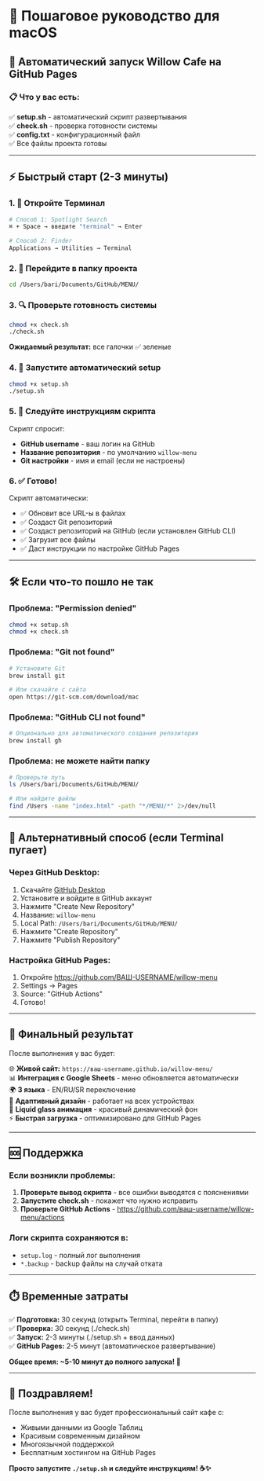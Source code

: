 # 🍎 Пошаговое руководство для macOS

## 🚀 Автоматический запуск Willow Cafe на GitHub Pages

### 📋 Что у вас есть:
✅ **setup.sh** - автоматический скрипт развертывания  
✅ **check.sh** - проверка готовности системы  
✅ **config.txt** - конфигурационный файл  
✅ Все файлы проекта готовы  

---

## ⚡ Быстрый старт (2-3 минуты)

### 1. 📂 Откройте Терминал
```bash
# Способ 1: Spotlight Search
⌘ + Space → введите "terminal" → Enter

# Способ 2: Finder
Applications → Utilities → Terminal
```

### 2. 📁 Перейдите в папку проекта
```bash
cd /Users/bari/Documents/GitHub/MENU/
```

### 3. 🔍 Проверьте готовность системы
```bash
chmod +x check.sh
./check.sh
```
**Ожидаемый результат:** все галочки ✅ зеленые

### 4. 🚀 Запустите автоматический setup
```bash
chmod +x setup.sh
./setup.sh
```

### 5. 📝 Следуйте инструкциям скрипта
Скрипт спросит:
- **GitHub username** - ваш логин на GitHub
- **Название репозитория** - по умолчанию `willow-menu`
- **Git настройки** - имя и email (если не настроены)

### 6. ✅ Готово!
Скрипт автоматически:
- ✅ Обновит все URL-ы в файлах
- ✅ Создаст Git репозиторий
- ✅ Создаст репозиторий на GitHub (если установлен GitHub CLI)
- ✅ Загрузит все файлы
- ✅ Даст инструкции по настройке GitHub Pages

---

## 🛠️ Если что-то пошло не так

### Проблема: "Permission denied"
```bash
chmod +x setup.sh
chmod +x check.sh
```

### Проблема: "Git not found"
```bash
# Установите Git
brew install git

# Или скачайте с сайта
open https://git-scm.com/download/mac
```

### Проблема: "GitHub CLI not found" 
```bash
# Опционально для автоматического создания репозитория
brew install gh
```

### Проблема: не можете найти папку
```bash
# Проверьте путь
ls /Users/bari/Documents/GitHub/MENU/

# Или найдите файлы
find /Users -name "index.html" -path "*/MENU/*" 2>/dev/null
```

---

## 📱 Альтернативный способ (если Terminal пугает)

### Через GitHub Desktop:
1. Скачайте [GitHub Desktop](https://desktop.github.com/)
2. Установите и войдите в GitHub аккаунт
3. Нажмите "Create New Repository"
4. Название: `willow-menu`
5. Local Path: `/Users/bari/Documents/GitHub/MENU/`
6. Нажмите "Create Repository"
7. Нажмите "Publish Repository"

### Настройка GitHub Pages:
1. Откройте https://github.com/ВАШ-USERNAME/willow-menu
2. Settings → Pages
3. Source: "GitHub Actions"
4. Готово! 

---

## 🎯 Финальный результат

После выполнения у вас будет:

🌐 **Живой сайт:** `https://ваш-username.github.io/willow-menu/`  
📊 **Интеграция с Google Sheets** - меню обновляется автоматически  
🌍 **3 языка** - EN/RU/SR переключение  
📱 **Адаптивный дизайн** - работает на всех устройствах  
🎨 **Liquid glass анимация** - красивый динамический фон  
⚡ **Быстрая загрузка** - оптимизировано для GitHub Pages  

---

## 🆘 Поддержка

### Если возникли проблемы:

1. **Проверьте вывод скрипта** - все ошибки выводятся с пояснениями
2. **Запустите check.sh** - покажет что нужно исправить
3. **Проверьте GitHub Actions** - https://github.com/ваш-username/willow-menu/actions

### Логи скрипта сохраняются в:
- `setup.log` - полный лог выполнения
- `*.backup` - backup файлы на случай отката

---

## ⏱️ Временные затраты

✅ **Подготовка:** 30 секунд (открыть Terminal, перейти в папку)  
✅ **Проверка:** 30 секунд (./check.sh)  
✅ **Запуск:** 2-3 минуты (./setup.sh + ввод данных)  
✅ **GitHub Pages:** 2-5 минут (автоматическое развертывание)  

**Общее время: ~5-10 минут до полного запуска! 🚀**

---

## 🎉 Поздравляем!

После выполнения у вас будет профессиональный сайт кафе с:
- Живыми данными из Google Таблиц
- Красивым современным дизайном  
- Многоязычной поддержкой
- Бесплатным хостингом на GitHub Pages

**Просто запустите `./setup.sh` и следуйте инструкциям! ☕✨**